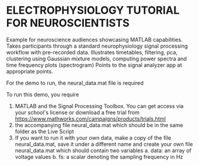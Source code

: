 # ELECTROPHYSIOLOGY TUTORIAL FOR NEUROSCIENTISTS

Example for neuroscience audiences showcasing MATLAB capabilities.  
Takes participants through a standard neurophysiology signal processing workflow with pre-recorded data.
Illustrates timetables, filtering, pca, clustering using Gaussian mixture models, computing power spectra and time frequency plots (spectrogram)
Points to the signal analyzer app at appropriate points.

For the demo to run, the neural_data.mat file is required

To run this demo, you require
1. MATLAB and the Signal Processing Toolbox. You can get access via your school's license or download a free trial from https://www.mathworks.com/campaigns/products/trials.html
2. the accompanying file neural_data.mat which should be in the same folder as the Live Script
3. If you want to run it with your own data, make a copy of the file neural_data.mat, save it under a different name and create your own file neural_data.mat which should contain two variables
    a. data: an array of voltage values
    b. fs: a scalar denoting the sampling frequency in Hz


